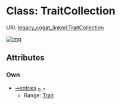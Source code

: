 
# Class: TraitCollection



URI: [legacy_cogat_linkml:TraitCollection](https://w3id.org/rwblair/legacy-cogat-linkml/TraitCollection)


[![img](https://yuml.me/diagram/nofunky;dir:TB/class/[Trait]<entries%200..*-++[TraitCollection],[Trait])](https://yuml.me/diagram/nofunky;dir:TB/class/[Trait]<entries%200..*-++[TraitCollection],[Trait])

## Attributes


### Own

 * [➞entries](traitCollection__entries.md)  <sub>0..\*</sub>
     * Range: [Trait](Trait.md)

